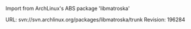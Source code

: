 Import from ArchLinux's ABS package 'libmatroska'

URL: svn://svn.archlinux.org/packages/libmatroska/trunk
Revision: 196284
